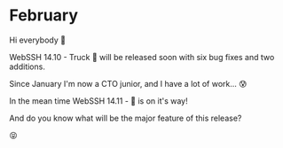 # February

Hi everybody :wave:

WebSSH 14.10 - Truck :truck: will be released soon with six bug fixes and two additions.

Since January I'm now a CTO junior, and I have a lot of work... :cold_sweat:

In the mean time WebSSH 14.11 - :milky_way: is on it's way!

And do you know what will be the major feature of this release?

:stuck_out_tongue_closed_eyes: